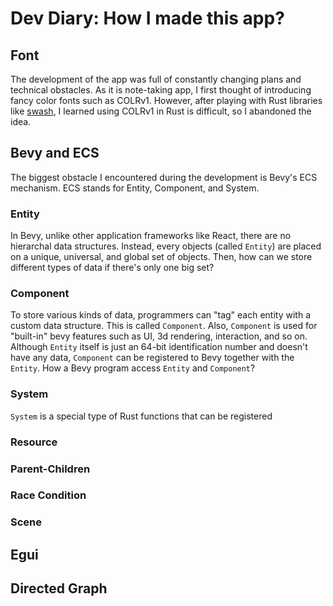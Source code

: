 # Dev Diary: How I made this app?

## Font

The development of the app was full of constantly changing plans and technical obstacles. As it is note-taking app, I first thought of introducing fancy color fonts such as COLRv1. However, after playing with Rust libraries like [swash](https://github.com/dfrg/swash), I learned using COLRv1 in Rust is difficult, so I abandoned the idea.

## Bevy and ECS

The biggest obstacle I encountered during the development is Bevy's ECS mechanism. ECS stands for Entity, Component, and System.

### Entity

In Bevy, unlike other application frameworks like React, there are no hierarchal data structures. Instead, every objects (called `Entity`) are placed on a unique, universal, and global set of objects. Then, how can we store different types of data if there's only one big set?

### Component

To store various kinds of data, programmers can "tag" each entity with a custom data structure. This is called `Component`. Also, `Component` is used for "built-in" bevy features such as UI, 3d rendering, interaction, and so on. Although `Entity` itself is just an 64-bit identification number and doesn't have any data, `Component` can be registered to Bevy together with the `Entity`. How a Bevy program access `Entity` and `Component`?

### System

`System` is a special type of Rust functions that can be registered 

### Resource

### Parent-Children

### Race Condition

### Scene

## Egui

## Directed Graph